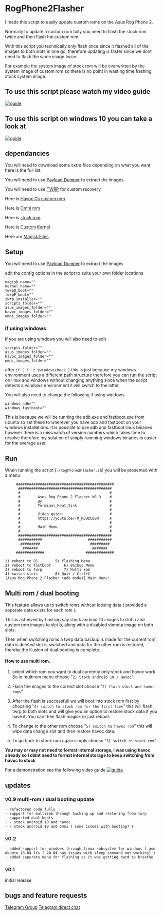 # RogPhone2Flasher

I made this script to easily update custom roms on the Asus Rog Phone 2.

Normally to update a custom rom fully you need to flash the stock rom twice and then flash the custom rom.

With this script you technically only flash once since it flashed all of the images to both slots in one go, therefore updating is faster since we dont need to flash the same image twice. 

For example the system image of stock rom will be overwritten by the system image of custom rom so there is no point in wasting time flashing stock system image.


## To use this script please watch my video guide

[![guide](https://img.youtube.com/vi/-M_MJUzCuvM/0.jpg)](https://www.youtube.com/watch?v=-M_MJUzCuvM)

## To use this script on windows 10 you can take a look at
[![guide](https://img.youtube.com/vi/pvhuMtJstaU/0.jpg)](https://www.youtube.com/watch?v=pvhuMtJstaU)

## dependancies
You will need to download some extra files depending on what you want here is the full list.

You will need to use [Payload Dumper](https://github.com/vm03/payload_dumper) to extract the images.

You will need to use [TWRP](https://forum.xda-developers.com/rog-phone-2/development/recovery-unofficial-twrp-recovery-asus-t4026801) for custom recovery

Here is [Havoc Os custom rom](https://forum.xda-developers.com/rog-phone-2/development/rom-havoc-os-v3-4-comico-t4081453)

Here is [Omni rom](https://t.me/omnirog2)

Here is [stock rom](https://www.asus.com/uk/supportonly/ROG%20Phone%20II%20(ZS660KL)/HelpDesk_BIOS/)

Here is [Custom Kernel](https://forum.xda-developers.com/rog-phone-2/development/kernel-kirisakura-1-0-0-asus-rog-phone-t4028237)

Here are [Magisk Files](https://github.com/topjohnwu/Magisk)

## Setup
You will need to use [Payload Dumper](https://github.com/vm03/payload_dumper) to extract the images


edit the config options in the script to suite your own folder locations
```
magisk_name=""
kernel_name=""
twrpQ_boot=""
twrpP_boot=""
twrp_installer=""
scripts_folder=""
asus_images_folder=""
havoc_images_folder=""
omni_images_folder=""
```

### if using windows
if you are using windows you will also need to edit
```
scripts_folder=""
asus_images_folder=""
havoc_images_folder=""
omni_images_folder=""
```
after `if [ ! -z $windowscheck ]` this is just because my windows environment uses a different path structure therefore you can run the script on linux and windows without changing anything since when the script detects a windows environment it will switch to the latter.


You will also need to change the following if using windows
```
windows_adb=""
windows_fastboot=""
```
This is because we will be running the adb.exe and fastboot.exe from ubuntu so set these to wherever you have adb and fastboot on your windows installations. It is possible to use adb and fastboot linux binaries however there is a missmatch of version numbers which takes time to resolve therefore my solution of simply runnning windows binaries is easier for the average user.

## Run
When running the script (`./RogPhone2Flasher.sh`) you will be presented with a menu
```
     #############################################
      ###########################################
      #                                         #
      #        Asus Rog Phone 2 Flasher V0.9    #
      #        By                               #
      #        Terminal_Heat_Sink               #
      #                                         #
      #        Video guide:                     #
      #        https://youtu.be/-M_MJUzCuvM     #
      #                                         #
      #        Main Menu                        #
      #                                         #
      ###########################################
      ###########                     ###########
       #########                       ######### 
        #######                         #######  
     #############                   #############

1) reboot to OS	       5) flashing Menu
2) reboot to fastboot      6) Backup Menu
3) reboot to twrp          7) Multi rom
4) switch slots	       8) Quit / Ctrl+C
[Asus Rog Phone 2 Flasher (adb mode)] Main Menu: 
```

## Multi rom / dual booting
This feature allows us to switch roms without loosing data ( provided a seperate data exists for each rom ).


This is acheived by flashing say stock android 10 images to slot a and custom rom images to slot b, along with a disabled vbmeta image on both slots.


Then when switching roms a twrp data backup is made for the current rom, data is deleted slot is switched and data for the other rom is restored, thereby the illusion of dual booting is complete.

#### How to use multi rom.
1. select which rom you want to dual currently only stock and havoc work. So in multirom menu choose "`2) Stock android 10 / Havoc`"

2. Flash the images to the correct slot choose "`2) flash stock and havoc roms`"

3. After the flash is successfull we will boot into stock rom first by choosing "`4) switch to stock rom for the first time`" this will flash twrp to both slots and will give you an option to restore stock data if you have it. You can then flash magisk or just reboot.

4. To change to the other rom choose "`5) switch to havoc rom`" this will wipe data change slot and then restore havoc data.

5. To go back to stock rom again simply choose "`3) switch to stock rom`"

**You may or may not need to format internal storage, I was using havoc already so I didnt need to format internal storage to keep switching from havoc to stock** 


For a demonstration see the following video guide
[![guide](https://img.youtube.com/vi/Hz2166j1zhE/0.jpg)](https://www.youtube.com/watch?v=Hz2166j1zhE)

## updates

### v0.9 multi-rom / dual booting update
```
- refactored code fully
- support for multirom through backing up and restoring from twrp
- supported dual boots
- - stock android 10 and havoc
- - stock android 10 and omni ( some issues with booting? )
```

### v0.2
```
- added support for windows through linux subsystem for windows ( use ubuntu 18.04 lts ( 20.04 has issues with sleep command not working) )
- added seperate menu for flashing as it was getting hard to breathe
```

### v0.1

initial release


## bugs and feature requests
[Telegram Group](https://t.me/Terminal_Heat_Sink_Group)
[Telegram direct chat](https://t.me/Terminal_Heat_Sink)
